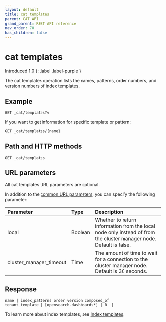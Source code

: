 ```yaml
---
layout: default
title: cat templates
parent: CAT API
grand_parent: REST API reference
nav_order: 70
has_children: false
---
```


# cat templates
Introduced 1.0
{: .label .label-purple }

The cat templates operation lists the names, patterns, order numbers, and version numbers of index templates.

## Example

```
GET _cat/templates?v
```

If you want to get information for specific template or pattern:

```
GET _cat/templates/{name}
```

## Path and HTTP methods

```
GET _cat/templates
```

## URL parameters

All cat templates URL parameters are optional.

In addition to the [common URL parameters]({{site.url}}{{site.baseurl}}/opensearch/rest-api/cat/index), you can specify the following parameter:

Parameter | Type | Description
:--- | :--- | :---
local | Boolean | Whether to return information from the local node only instead of from the cluster manager node. Default is false.
cluster_manager_timeout | Time | The amount of time to wait for a connection to the cluster manager node. Default is 30 seconds.


## Response

```
name | index_patterns order version composed_of
tenant_template | [opensearch-dashboards*] | 0  |    
```

To learn more about index templates, see [Index templates]({{site.url}}{{site.baseurl}}/opensearch/index-templates).
